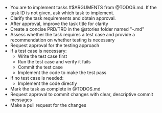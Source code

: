 - You are to implement tasks #$ARGUMENTS from @TODOS.md. If the task ID is not given, ask which task to implement.
- Clarify the task requirements and obtain approval.
- After approval, improve the task title for clarity
- Create a concise PRD/TRD in the @stories folder named "<ticket-number>-<task-name>.md"
- Assess whether the task requires a test case and provide a recommendation on whether testing is necessary
- Request approval for the testing approach
- If a test case is necessary:
  - Write the test case first
  - Run the test case and verify it fails
  - Commit the test case
  - Implement the code to make the test pass
- If no test case is needed:
  - Implement the code directly
- Mark the task as complete in @TODOS.md
- Request approval to commit changes with clear, descriptive commit messages
- Make a pull request for the changes
